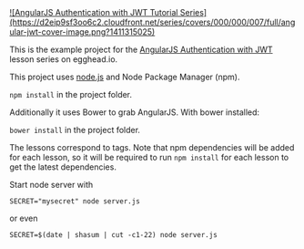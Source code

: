 <a href="https://egghead.io/series/angularjs-authentication-with-jwt">
![AngularJS Authentication with JWT Tutorial Series](https://d2eip9sf3oo6c2.cloudfront.net/series/covers/000/000/007/full/angular-jwt-cover-image.png?1411315025)
</a>

This is the example project for the [AngularJS Authentication with JWT](https://egghead.io/series/angularjs-authentication-with-jwt) lesson series on egghead.io.


This project uses [node.js](http://nodejs.org/) and Node Package Manager (npm).

`npm install` in the project folder.

Additionally it uses Bower to grab AngularJS. With bower installed:

`bower install` in the project folder.

The lessons correspond to tags. Note that npm dependencies will be added for each lesson, so it will be required to run `npm install` for each lesson to get the latest dependencies.


Start node server with

```shell
SECRET="mysecret" node server.js
```

or even

```shell
SECRET=$(date | shasum | cut -c1-22) node server.js
```